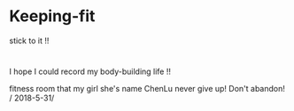 # Keeping-fit
stick to it  !!
#
I hope I could record my body-building life !!

fitness room that my girl 
she's name ChenLu
never give up! Don't abandon! / 2018-5-31/
